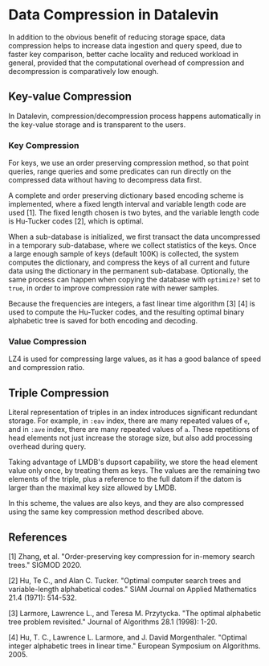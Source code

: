 # Data Compression in Datalevin

In addition to the obvious benefit of reducing storage space, data compression
helps to increase data ingestion and query speed, due to faster key comparison,
better cache locality and reduced workload in general, provided that the
computational overhead of compression and decompression is comparatively low
enough.

## Key-value Compression

In Datalevin, compression/decompression process happens automatically in the key-value storage and is transparent to the users.

### Key Compression

For keys, we use an order preserving compression method, so that point queries,
range queries and some predicates can run directly on the compressed data
without having to decompress data first.

A complete and order preserving dictionary based encoding scheme is implemented,
where a fixed length interval and variable length code are used [1]. The fixed
length chosen is two bytes, and the variable length code is Hu-Tucker codes [2],
which is optimal.

When a sub-database is initialized, we first transact the data uncompressed in a
temporary sub-database, where we collect statistics of the keys. Once a large
enough sample of keys (default 100K) is collected, the system computes the
dictionary, and compress the keys of all current and future data using the
dictionary in the permanent sub-database. Optionally, the same process can
happen when copying the database with `optimize?` set to `true`, in order to
improve compression rate with newer samples.

Because the frequencies are integers, a fast linear time
algorithm [3] [4] is used to compute the Hu-Tucker codes, and the resulting optimal
binary alphabetic tree is saved for both encoding and decoding.

### Value Compression

LZ4 is used for compressing large values, as it has a good balance of speed and compression ratio.

## Triple Compression

Literal representation of triples in an index introduces significant redundant
storage. For example, in `:eav` index, there are many repeated values of `e`,
and in `:ave` index, there are many repeated values of `a`. These repetitions of
head elements not just increase the storage size, but also add processing
overhead during query.

Taking advantage of LMDB's dupsort capability, we store the head element value
only once, by treating them as keys. The values are the remaining two elements
of the triple, plus a reference to the full datom if the datom is larger than
the maximal key size allowed by LMDB.

In this scheme, the values are also keys, and they are also compressed using the
same key compression method described above.

## References

[1] Zhang, et al. "Order-preserving key compression for in-memory search trees." SIGMOD 2020.

[2] Hu, Te C., and Alan C. Tucker. "Optimal computer search trees and variable-length alphabetical codes." SIAM Journal on Applied Mathematics 21.4 (1971): 514-532.

[3] Larmore, Lawrence L., and Teresa M. Przytycka. "The optimal alphabetic tree problem revisited." Journal of Algorithms 28.1 (1998): 1-20.

[4] Hu, T. C., Lawrence L. Larmore, and J. David Morgenthaler. "Optimal integer alphabetic trees in linear time." European Symposium on Algorithms. 2005.
